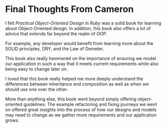 # Final Thoughts From Cameron

I felt _Practical Object-Oriented Design in Ruby_ was a solid book for learning about Object-Oriented design. In addition, this book also offers a lot of advice that extends far beyond the realm of OOP.

For example, any developer would benefit from learning more about the SOLID principles, DRY, and the Law of Demeter.

This book also really hammered on the importance of ensuring we model our application in such a way that it meets current requirements while also being easy to change later on.

I loved that this book really helped me more deeply understand the differences between inheritance and composition as well as when we should use one over the other.

More than anything else, this book went beyond simply offering object-oriented guidelines. The example refactoring and fixing journeys we went on offered great insights into the process of how our designs and models may need to change as we gather more requirements and our application grows.
